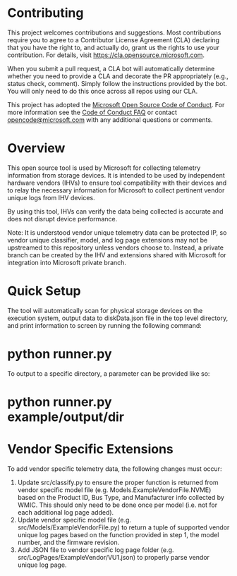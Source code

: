 
# Contributing

This project welcomes contributions and suggestions.  Most contributions require you to agree to a
Contributor License Agreement (CLA) declaring that you have the right to, and actually do, grant us
the rights to use your contribution. For details, visit https://cla.opensource.microsoft.com.

When you submit a pull request, a CLA bot will automatically determine whether you need to provide
a CLA and decorate the PR appropriately (e.g., status check, comment). Simply follow the instructions
provided by the bot. You will only need to do this once across all repos using our CLA.

This project has adopted the [Microsoft Open Source Code of Conduct](https://opensource.microsoft.com/codeofconduct/).
For more information see the [Code of Conduct FAQ](https://opensource.microsoft.com/codeofconduct/faq/) or
contact [opencode@microsoft.com](mailto:opencode@microsoft.com) with any additional questions or comments.

# Overview
This open source tool is used by Microsoft for collecting telemetry information from storage devices. It is intended to be used by independent hardware vendors (IHVs) to ensure tool compatibility with their devices and to relay the necessary information for Microsoft to collect pertinent vendor unique logs from IHV devices.

By using this tool, IHVs can verify the data being collected is accurate and does not disrupt device performance.

Note: It is understood vendor unique telemetry data can be protected IP, so vendor unique classifier, model, and log page extensions may not be upstreamed to this repository unless vendors choose to. Instead, a private branch can be created by the IHV and extensions shared with Microsoft for integration into Microsoft private branch.

# Quick Setup
The tool will automatically scan for physical storage devices on the execution system, output data to diskData.json file in the top level directory, and print information to screen by running the following command:

  # python runner.py
  
To output to a specific directory, a parameter can be provided like so:

  # python runner.py example/output/dir
  
# Vendor Specific Extensions
To add vendor specific telemetry data, the following changes must occur:
  1. Update src/classify.py to ensure the proper function is returned from vendor specific model file (e.g. Models.ExampleVendorFile.NVME) based on the Product ID, Bus Type, and Manufacturer info collected by WMIC. This should only need to be done once per model (i.e. not for each additional log page added).
  2. Update vendor specific model file (e.g. src/Models/ExampleVendorFile.py) to return a tuple of supported vendor unique log pages based on the function provided in step 1, the model number, and the firmware revision.
  3. Add JSON file to vendor specific log page folder (e.g. src/LogPages/ExampleVendor/VU1.json) to properly parse vendor unique log page.
